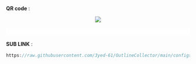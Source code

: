 **QR code** :

<p align="center"> 
   
 <img  width="70%" src="https://github.com/3yed-61/OutlineCollector/blob/b24d246aea48b70c853057512bf5c1d326fb6910/QR outline.png" />
 </p>

![212284100-561aa473-3905-4a80-b561-0d28506553ee](https://github.com/3yed-61/warpsub/blob/1e9fa0df21d00878653e25cbdfc49421092d1496/images/p.gif)


**SUB LINK** :
```POV-Ray SDL
https://raw.githubusercontent.com/3yed-61/OutlineCollector/main/configs.json
```
